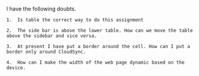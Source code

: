 I have the following doubts.

	1.	Is table the correct way to do this assignment

	2.	The side bar is above the lower table. How can we move the table above the sidebar and vice versa.

	3.	At present I have put a border around the cell. How can I put a border only around CloudSync.

	4.	How can I make the width of the web page dynamic based on the device.
